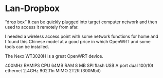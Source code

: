 # Lan-Dropbox

“drop box” It can be quickly plugged into target computer network and then used to access it remotely from afar.

I needed a wireless access point with some network functions for home and I found this Chinese model at a good price in which OpenWRT and some tools can be installed.



The Nexx WT3020H is a great OpenWRT device.

400MHz RAMIPS CPU
64MB RAM
8 MB SPI flash
USB A port
dual 100/10t ethernet
2.4GHz 802.11n MIMO 2T2R (300Mbit)
